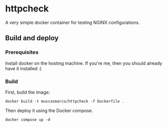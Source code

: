 # httpcheck
A very simple docker container for testing NGINX configurations.

## Build and deploy

### Prerequisites
Install docker on the hosting machine. If you're me, then you should already have it installed :)

### Build
First, build the image:
    
    docker build -t muscasmarco/httpcheck -f Dockerfile .

Then deploy it using the Docker compose. 

    docker compose up -d
